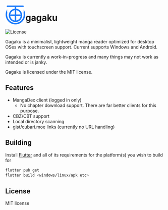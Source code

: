<img align="left" src="/assets/icon.png" width="64" height="64"></img>

# gagaku

![License](https://img.shields.io/github/license/r52/gagaku)

Gagaku is a minimalist, lightweight manga reader optimized for desktop OSes with touchscreen support. Current supports Windows and Android.

Gagaku is currently a work-in-progress and many things may not work as intended or is janky.

Gagaku is licensed under the MIT license.

## Features

- MangaDex client (logged in only)
  - No chapter download support. There are far better clients for this purpose.
- CBZ/CBT support
- Local directory scanning
- gist/cubari.moe links (currently no URL handling)

## Building

Install [Flutter](https://flutter.dev/) and all of its requirements for the platform(s) you wish to build for

```bash
flutter pub get
flutter build <windows/linux/apk etc>
```

## License

MIT license
